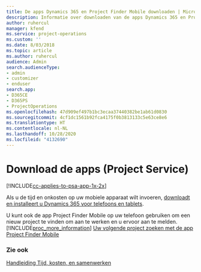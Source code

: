 ```yaml
---
title: De apps Dynamics 365 en Project Finder Mobile downloaden | Microsoft Docs
description: Informatie over downloaden van de apps Dynamics 365 en Project Finder Mobile
author: ruhercul
manager: kfend
ms.service: project-operations
ms.custom: ''
ms.date: 8/03/2018
ms.topic: article
ms.author: ruhercul
audience: Admin
search.audienceType:
- admin
- customizer
- enduser
search.app:
- D365CE
- D365PS
- ProjectOperations
ms.openlocfilehash: 47d909ef497b1bc3ecaa37440382be1ab61d0830
ms.sourcegitcommit: 4cf1dc1561b92fca4175f0b3813133c5e63ce8e6
ms.translationtype: HT
ms.contentlocale: nl-NL
ms.lasthandoff: 10/28/2020
ms.locfileid: "4132690"
---
```

# <a name="get-the-apps-project-service"></a>Download de apps (Project Service)

[!INCLUDE[cc-applies-to-psa-app-1x-2x](../includes/cc-applies-to-psa-app-1x-2x.md)]

Als u de tijd en onkosten op uw mobiele apparaat wilt invoeren, [downloadt en installeert u Dynamics 365 voor telefoons en tablets](https://docs.microsoft.com/dynamics365/mobile-app/dynamics-365-phones-tablets-users-guide).  
  
 U kunt ook de app Project Finder Mobile op uw telefoon gebruiken om een nieuw project te vinden om aan te werken en u ervoor aan te melden. [!INCLUDE[proc_more_information](../includes/proc-more-information.md)] [Uw volgende project zoeken met de app Project Finder Mobile](../psa/find-next-project-finder-mobile-app.md) 
  
### <a name="see-also"></a>Zie ook  
 [Handleiding Tijd, kosten, en samenwerken](../psa/time-expense-collaboration-guide.md)
